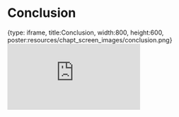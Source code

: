 # Conclusion
 
{type: iframe, title:Conclusion, width:800, height:600, poster:resources/chapt_screen_images/conclusion.png}
![](http://hutchdatascience.org/OTTR_Quarto/conclusion.html)
 

 
